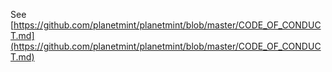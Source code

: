 <!---
Copyright © 2020 Interplanetary Database Association e.V.,
Planetmint and IPDB software contributors.
SPDX-License-Identifier: (AGPL-3.0-or-later AND CC-BY-4.0)
Code is AGPL-3.0-or-later and docs are CC-BY-4.0
--->

See [https://github.com/planetmint/planetmint/blob/master/CODE_OF_CONDUCT.md](https://github.com/planetmint/planetmint/blob/master/CODE_OF_CONDUCT.md)
